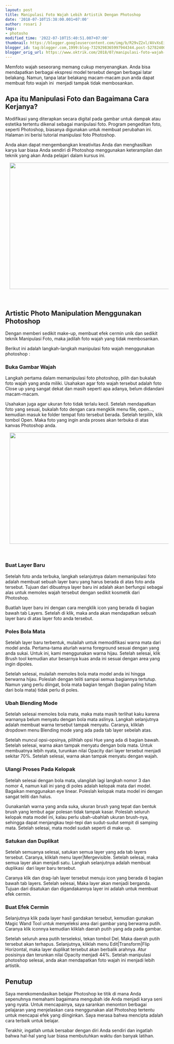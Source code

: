 ```yaml
---
layout: post
title: Manipulasi Foto Wajah Lebih Artistik Dengan Photoshop
date: '2018-07-10T15:38:00.001+07:00'
author: rosari J
tags:
- photosho
modified_time: '2022-07-10T15:40:51.007+07:00'
thumbnail: https://blogger.googleusercontent.com/img/b/R29vZ2xl/AVvXsEiVHBB4N5AhhEvY8-ZsUsWMyMG-HHXK6ozjenInUKZaKbrPtFesnbcDzY1cyPAx4PKa5rVvZrU5Kph2tre8clGbo6idEo3fHLjWsolFK1vUSwZHoWUez_flYeSepB4zJwtho7jzWTVwjbGguq_Jy1LBvd75HkX9IQKyhtui7Y_ALmImSLwSrnnLb0uZOA/s72-w640-c-h400/photosop-1-800x500.jpg
blogger_id: tag:blogger.com,1999:blog-7329298365997944344.post-5278240064687609801
blogger_orig_url: https://www.oktrik.com/2018/07/manipulasi-foto-wajah-lebih-artistik.html
---
```


<p>Memfoto wajah seseorang memang cukup menyenangkan. Anda bisa mendapatkan berbagai ekspresi model tersebut dengan berbagai latar belakang. Namun, tanpa latar belakang macam-macam pun anda dapat membuat foto wajah ini&nbsp; menjadi tampak tidak membosankan.</p><h2>Apa itu Manipulasi Foto dan Bagaimana Cara Kerjanya?</h2><p>Modifikasi yang diterapkan secara digital pada gambar untuk dampak atau estetika tertentu dikenal sebagai manipulasi foto. Program pengeditan foto, seperti Photoshop, biasanya digunakan untuk membuat perubahan ini. Halaman ini berisi tutorial manipulasi foto Photoshop.</p><p>Anda akan dapat mengembangkan kreativitas Anda dan menghasilkan karya luar biasa Anda sendiri di Photoshop menggunakan keterampilan dan teknik yang akan Anda pelajari dalam kursus ini.</p><p></p><div class="separator" style="clear: both; text-align: center;"><a href="https://blogger.googleusercontent.com/img/b/R29vZ2xl/AVvXsEiVHBB4N5AhhEvY8-ZsUsWMyMG-HHXK6ozjenInUKZaKbrPtFesnbcDzY1cyPAx4PKa5rVvZrU5Kph2tre8clGbo6idEo3fHLjWsolFK1vUSwZHoWUez_flYeSepB4zJwtho7jzWTVwjbGguq_Jy1LBvd75HkX9IQKyhtui7Y_ALmImSLwSrnnLb0uZOA/s800/photosop-1-800x500.jpg" imageanchor="1" style="margin-left: 1em; margin-right: 1em;"><img border="0" data-original-height="500" data-original-width="800" height="400" src="https://blogger.googleusercontent.com/img/b/R29vZ2xl/AVvXsEiVHBB4N5AhhEvY8-ZsUsWMyMG-HHXK6ozjenInUKZaKbrPtFesnbcDzY1cyPAx4PKa5rVvZrU5Kph2tre8clGbo6idEo3fHLjWsolFK1vUSwZHoWUez_flYeSepB4zJwtho7jzWTVwjbGguq_Jy1LBvd75HkX9IQKyhtui7Y_ALmImSLwSrnnLb0uZOA/w640-h400/photosop-1-800x500.jpg" width="640" /></a></div><br />&nbsp;<p></p><h2>Artistic Photo Manipulation Menggunakan Photoshop</h2><p>Dengan memberi sedikit make-up, membuat efek cermin unik dan sedikit teknik Manipulasi Foto, maka jadilah foto wajah yang tidak membosankan.</p><p>Berikut ini adalah langkah-langkah manipulasi foto wajah menggunakan photoshop :</p><h3><b>Buka Gambar Wajah</b></h3><p>Langkah pertama dalam memanipulasi foto photoshop, pilih dan bukalah foto wajah yang anda miliki. Usahakan agar foto wajah tersebut adalah foto Close up yang sangat dekat dan masih seperti apa adanya, belum didandani macam-macam.</p><p>Usahakan juga agar ukuran foto tidak terlalu kecil. Setelah mendapatkan foto yang sesuai, bukalah foto dengan cara mengklik menu file, open…, kemudian masuk ke folder tempat foto tersebut berada. Setelah terpilih, klik tombol Open. Maka foto yang ingin anda proses akan terbuka di atas kanvas Photoshop anda.</p><p></p><div class="separator" style="clear: both; text-align: center;"><a href="https://blogger.googleusercontent.com/img/b/R29vZ2xl/AVvXsEicjUGY7xLZ9gshj2GCrBCnbugzRQBSBkFSp1yI6l4r91KtIhH8yfqZpUQNZXgJWB3_dLg_y0mXVzZE_H-ClyBB8cwsfugyVggo3QHuMDBqucmIT_O4-Ay-9J-zb99wSMB5xFRXD9TIilIESzxz-wRv2ZDl0h_MRdsHE6jjhLJnQUukAXdyoDpdzRPXGw/s1575/efek%20photoshop.png" imageanchor="1" style="margin-left: 1em; margin-right: 1em;"><img border="0" data-original-height="866" data-original-width="1575" height="352" src="https://blogger.googleusercontent.com/img/b/R29vZ2xl/AVvXsEicjUGY7xLZ9gshj2GCrBCnbugzRQBSBkFSp1yI6l4r91KtIhH8yfqZpUQNZXgJWB3_dLg_y0mXVzZE_H-ClyBB8cwsfugyVggo3QHuMDBqucmIT_O4-Ay-9J-zb99wSMB5xFRXD9TIilIESzxz-wRv2ZDl0h_MRdsHE6jjhLJnQUukAXdyoDpdzRPXGw/w640-h352/efek%20photoshop.png" width="640" /></a></div><br />&nbsp;<p></p><h3><b>Buat Layer Baru</b></h3><p>Setelah foto anda terbuka, langkah selanjutnya dalam memanipulasi foto adalah membuat sebuah layer baru yang harus berada di atas foto anda tersebut. Tujuan dari dibuatnya layer baru ini adalah akan berfungsi sebagai alas untuk memoles wajah tersebut dengan sedikit kosmetik dari Photoshop.</p><p>Buatlah layer baru ini dengan cara mengklik icon yang berada di bagian bawah tab Layers. Setelah di klik, maka anda akan mendapatkan sebuah layer baru di atas layer foto anda tersebut.</p><h3><b>Poles Bola Mata</b></h3><p>Setelah layer baru terbentuk, mulailah untuk memodifikasi warna mata dari model anda. Pertama-tama aturlah warna foreground sesuai dengan yang anda sukai. Untuk ini, kami menggunakan warna hijau. Setelah selesai, klik Brush tool kemudian atur besarnya kuas anda ini sesuai dengan area yang ingin dipoles.</p><p>Setelah selesai, mulailah memoles bola mata model anda ini hingga berwarna hijau. Poleslah dengan teliti sampai semua bagiannya tertutup. Namun yang perlu diingat, bola mata bagian tengah (bagian paling hitam dari bola mata) tidak perlu di poles.</p><h3><b>Ubah Blending Mode</b></h3><p>Setelah selesai memoles bola mata, maka mata masih terlihat kaku karena warnanya belum menyatu dengan bola mata aslinya. Langkah selanjutnya adalah membuat warna tersebut tampak menyatu. Caranya, kliklah dropdown menu Blending mode yang ada pada tab layer sebelah atas.</p><p>Setelah muncul opsi-opsinya, pilihlah opsi Hue yang ada di bagian bawah. Setelah selesai, warna akan tampak menyatu dengan bola mata. Untuk membuatnya lebih nyata, turunkan nilai Opacity dari layer tersebut menjadi sekitar 70%. Setelah selesai, warna akan tampak menyatu dengan wajah.</p><h3><b>Ulangi Proses Pada Kelopak </b></h3><p>Setelah selesai dengan bola mata, ulangilah lagi langkah nomor 3 dan nomor 4, namun kali ini yang di poles adalah kelopak mata dari model. Bagaikan menggunakan eye linear. Poleslah kelopak mata model ini dengan sangat teliti dan halus.</p><p>Gunakanlah warna yang anda suka, ukuran brush yang tepat dan bentuk brush yang lembut agar polesan tidak tampak kasar. Poleslah seluruh kelopak mata model ini, kalau perlu ubah-ubahlah ukuran brush-nya, sehingga dapat menjangkau tepi-tepi dan sudut-sudut sempit di samping mata. Setelah selesai, mata model sudah seperti di make up.</p><h3><b>Satukan dan Duplikat</b></h3><p>Setelah semuanya selesai, satukan semua layer yang ada tab layers tersebut. Caranya, kliklah menu layer|Mergevisible. Setelah selesai, maka semua layer akan menjadi satu. Langkah selanjutnya adalah membuat duplikasi&nbsp; dari layer baru tersebut.</p><p>Caranya klik dan drag-lah layer tersebut menuju icon yang berada di bagian bawah tab layers. Setelah selesai, Maka layer akan menjadi berganda. Tujuan dari disatukan dan digandakannya layer ini adalah untuk membuat efek cermin.</p><h3><b>Buat Efek Cermin </b></h3><p>Selanjutnya klik pada layer hasil gandakan tersebut, kemudian gunakan Magic Wand Tool untuk menyeleksi area dari gambar yang berwarna putih. Caranya klik iconnya kemudian kliklah daerah putih yang ada pada gambar.</p><p>Setelah seluruh area putih terseleksi, tekan tombol Del. Maka daerah putih tersebut akan terhapus. Selanjutnya, kliklah menu Edit|Transform|Flip Horizontal, maka layer duplikat tersebut akan berbalik arahnya. Atur posisinya dan terunkan nilai Opacity menjadi 44%. Setelah manipulasi photoshop selesai, anda akan mendapatkan foto wajah ini menjadi lebih artistik.</p><h2>Penutup</h2><p>Saya merekomendasikan belajar Photoshop ke titik di mana Anda sepenuhnya memahami bagaimana mengubah ide Anda menjadi karya seni yang nyata. Untuk mencapainya, saya sarankan menonton berbagai pelajaran yang menjelaskan cara menggunakan alat Photoshop tertentu untuk mencapai efek yang diinginkan. Saya merasa bahwa mencipta adalah cara terbaik untuk belajar.</p><p>Terakhir, ingatlah untuk bersabar dengan diri Anda sendiri dan ingatlah bahwa hal-hal yang luar biasa membutuhkan waktu dan banyak latihan.</p><p>&nbsp;</p>